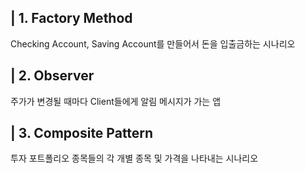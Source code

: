 ## | 1. Factory Method
Checking Account, Saving Account를 만들어서 돈을 입출금하는 시나리오

## | 2. Observer
주가가 변경될 때마다 Client들에게 알림 메시지가 가는 앱

## | 3. Composite Pattern
투자 포트폴리오 종목들의 각 개별 종목 및 가격을 나타내는 시나리오
